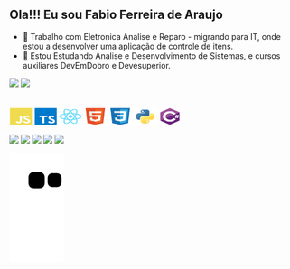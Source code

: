 ## Ola!!! Eu sou Fabio Ferreira de Araujo


- 🔭 Trabalho com Eletronica Analise e Reparo - migrando para IT, onde estou a desenvolver uma aplicação de controle de itens.
- 🌱 Estou Estudando Analise e Desenvolvimento de Sistemas, e cursos auxiliares DevEmDobro e Devesuperior.

<div>
  <a href="https://github.com/DevFabioAraujo"> 
  <img height = "180em" src="https://github-readme-stats.vercel.app/api?username=DevFabioAraujo&show_icons=true&theme=dracula&include_all_commits=true">
  <img height = "180em" src="https://github-readme-stats.vercel.app/api/top-langs/?username=DevFabioAraujo&layout=compact&langs_count=16&theme=dracula"> 
    </a> 
</div>

  <br>
  <div style="display: inline_block"><br>
    <img align="center" alt="Fab-Js" height="30" width="40" src="https://raw.githubusercontent.com/devicons/devicon/master/icons/javascript/javascript-plain.svg">
    <img align="center" alt="Fab-Ts" height="30" width="40" src="https://raw.githubusercontent.com/devicons/devicon/master/icons/typescript/typescript-plain.svg">
    <img align="center" alt="Fab-React" height="30" width="40" src="https://raw.githubusercontent.com/devicons/devicon/master/icons/react/react-original.svg">
    <img align="center" alt="Fab-HTML" height="30" width="40" src="https://raw.githubusercontent.com/devicons/devicon/master/icons/html5/html5-original.svg">
    <img align="center" alt="Fab-CSS" height="30" width="40" src="https://raw.githubusercontent.com/devicons/devicon/master/icons/css3/css3-original.svg">
    <img align="center" alt="Fab-Python" height="30" width="40" src="https://raw.githubusercontent.com/devicons/devicon/master/icons/python/python-original.svg">
    <img align="center" alt="Fab-Csharp" height="30" width="40" src="https://raw.githubusercontent.com/devicons/devicon/master/icons/csharp/csharp-original.svg"> 
</div>
   <br>

 
<div> 
<a href="https://www.youtube.com/channel/UC9KVfGxHlgukS6AFbJzy74g" target="_blank"><img src="https://img.shields.io/badge/YouTube-FF0000?style=for-the-badge&logo=youtube&logoColor=white" target="_blank"></a>
<a href="https://instagram.com/fabferaraujo" target="_blank"><img src="https://img.shields.io/badge/-Instagram-%23E4405F?style=for-the-badge&logo=instagram&logoColor=white" target="_blank"></a>
<a href="https://www.twitch.tv/fabferraraujo" target="_blank"><img src="https://img.shields.io/badge/Twitch-9146FF?style=for-the-badge&logo=twitch&logoColor=white" target="_blank"></a>
<a href = "mailto:wmf.araujo@gmail.com"><img src="https://img.shields.io/badge/-Gmail-%23333?style=for-the-badge&logo=gmail&logoColor=white" target="_blank"></a>
<a href="https://www.linkedin.com/in/fabio-araujo-5814909b" target="_blank"><img src="https://img.shields.io/badge/-LinkedIn-%230077B5?style=for-the-badge&logo=linkedin&logoColor=white" target="_blank"></a>  
  
  ![Snake animation](https://github.com/rafaballerini/rafaballerini/blob/output/github-contribution-grid-snake.svg)
</div>
